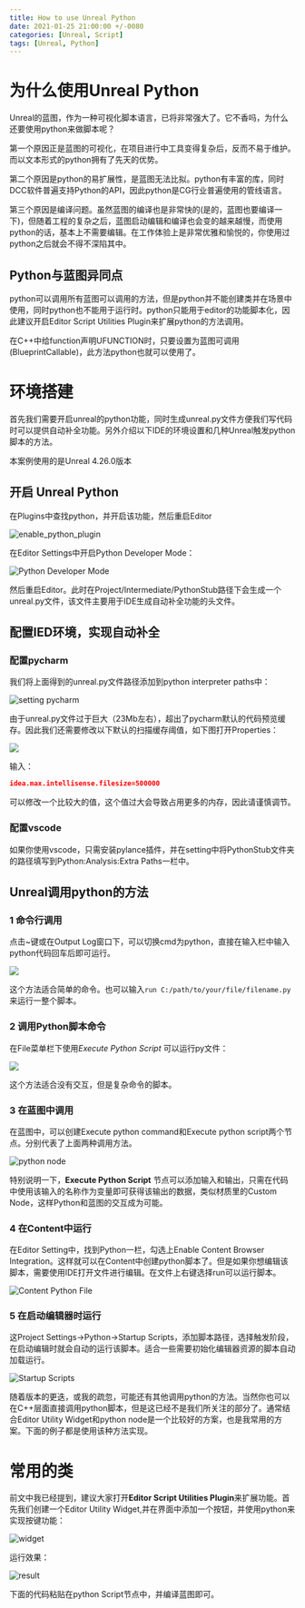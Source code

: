 ```yaml
---
title: How to use Unreal Python
date: 2021-01-25 21:00:00 +/-0080
categories: [Unreal, Script]
tags: [Unreal, Python] 
---
```


# 为什么使用Unreal Python

Unreal的蓝图，作为一种可视化脚本语言，已将非常强大了。它不香吗，为什么还要使用python来做脚本呢？

第一个原因正是蓝图的可视化，在项目进行中工具变得复杂后，反而不易于维护。而以文本形式的python拥有了先天的优势。

第二个原因是python的易扩展性，是蓝图无法比拟。python有丰富的库，同时DCC软件普遍支持Python的API，因此python是CG行业普遍使用的管线语言。

第三个原因是编译问题。虽然蓝图的编译也是非常快的(是的，蓝图也要编译一下)，但随着工程的复杂之后，蓝图启动编辑和编译也会变的越来越慢，而使用python的话，基本上不需要编辑。在工作体验上是非常优雅和愉悦的，你使用过python之后就会不得不深陷其中。

## Python与蓝图异同点

python可以调用所有蓝图可以调用的方法，但是python并不能创建类并在场景中使用，同时python也不能用于运行时。python只能用于editor的功能脚本化，因此建议开启Editor Script Utilities Plugin来扩展python的方法调用。

在C++中给function声明UFUNCTION时，只要设置为蓝图可调用(BlueprintCallable)，此方法python也就可以使用了。

# 环境搭建

首先我们需要开启unreal的python功能，同时生成unreal.py文件方便我们写代码时可以提供自动补全功能。另外介绍以下IDE的环境设置和几种Unreal触发python脚本的方法。

本案例使用的是Unreal 4.26.0版本

## 开启 Unreal Python

在Plugins中查找python，并开启该功能，然后重启Editor

![enable_python_plugin](https://raw.githubusercontent.com/Liuzkai/Liuzkai.github.io/master/img/Python_enable%202021-01-25_20-33-14.png)

在Editor Settings中开启Python Developer Mode：

![Python Developer Mode](https://raw.githubusercontent.com/Liuzkai/Liuzkai.github.io/master/img/Python_developerMode.png)

然后重启Editor。此时在Project/Intermediate/PythonStub路径下会生成一个unreal.py文件，该文件主要用于IDE生成自动补全功能的头文件。

## 配置IED环境，实现自动补全

### 配置pycharm

我们将上面得到的unreal.py文件路径添加到python interpreter paths中：

![setting pycharm](https://raw.githubusercontent.com/Liuzkai/Liuzkai.github.io/master/img/Untitled.png)

由于unreal.py文件过于巨大（23Mb左右），超出了pycharm默认的代码预览缓存。因此我们还需要修改以下默认的扫描缓存阈值，如下图打开Properties：

![](https://raw.githubusercontent.com/Liuzkai/Liuzkai.github.io/master/img/Untitled%20(1).png)

输入：

```json
idea.max.intellisense.filesize=500000
```

可以修改一个比较大的值，这个值过大会导致占用更多的内存，因此请谨慎调节。

### 配置vscode

如果你使用vscode，只需安装pylance插件，并在setting中将PythonStub文件夹的路径填写到Python:Analysis:Extra Paths一栏中。

## Unreal调用python的方法

### 1 命令行调用

点击~键或在Output Log窗口下，可以切换cmd为python，直接在输入栏中输入python代码回车后即可运行。

![](https://raw.githubusercontent.com/Liuzkai/Liuzkai.github.io/master/img/python_cmd.png)

这个方法适合简单的命令。也可以输入`run C:/path/to/your/file/filename.py` 来运行一整个脚本。

### 2 调用Python脚本命令

在File菜单栏下使用*Execute Python Script* 可以运行py文件：

![](https://raw.githubusercontent.com/Liuzkai/Liuzkai.github.io/master/img/python_execute.png)

这个方法适合没有交互，但是复杂命令的脚本。

### 3 在蓝图中调用

在蓝图中，可以创建Execute python command和Execute python script两个节点。分别代表了上面两种调用方法。

![python node](https://raw.githubusercontent.com/Liuzkai/Liuzkai.github.io/master/img/python_bp_node.png)

特别说明一下，**Execute Python Script** 节点可以添加输入和输出，只需在代码中使用该输入的名称作为变量即可获得该输出的数据，类似材质里的Custom Node，这样Python和蓝图的交互成为可能。

### 4 在Content中运行

在Editor Setting中，找到Python一栏，勾选上Enable Content Browser Integration。这样就可以在Content中创建python脚本了。但是如果你想编辑该脚本，需要使用IDE打开文件进行编辑。在文件上右键选择run可以运行脚本。

![Content Python File](https://raw.githubusercontent.com/Liuzkai/Liuzkai.github.io/master/img/python_content.png)

### 5 在启动编辑器时运行

这Project Settings->Python->Startup Scripts，添加脚本路径，选择触发阶段，在启动编辑时就会自动的运行该脚本。适合一些需要初始化编辑器资源的脚本自动加载运行。

![Startup Scripts](https://raw.githubusercontent.com/Liuzkai/Liuzkai.github.io/master/img/Python_Startup_Scripts.png)



随着版本的更迭，或我的疏忽，可能还有其他调用python的方法。当然你也可以在C++层面直接调用python脚本，但是这已经不是我们所关注的部分了。通常结合Editor Utility Widget和python node是一个比较好的方案，也是我常用的方案。下面的例子都是使用该种方法实现。



# 常用的类 

前文中我已经提到，建议大家打开**Editor Script Utilities Plugin**来扩展功能。首先我们创建一个Editor Utility Widget,并在界面中添加一个按钮，并使用python来实现按键功能：

![widget](https://raw.githubusercontent.com/Liuzkai/Liuzkai.github.io/master/img/widget_01.png)

运行效果：

![result](https://raw.githubusercontent.com/Liuzkai/Liuzkai.github.io/master/img/widget_02.png)

下面的代码粘贴在python Script节点中，并编译蓝图即可。